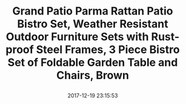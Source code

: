 ---
title: > #shorten me
  Grand Patio Parma Rattan Patio Bistro Set, Weather Resistant Outdoor Furniture Sets with Rust-proof Steel Frames, 3 Piece Bistro Set of Foldable Garden Table and Chairs, Brown
name: >
  Grand Patio Parma Rattan Patio Bistro Set, Weather Resistant Outdoor Furniture Sets with Rust-proof Steel Frames, 3 Piece Bistro Set of Foldable Garden Table and Chairs, Brown
date: "2017-12-19 23:15:53"
buy_now: "https://www.amazon.com/Grand-Resistant-Furniture-Rust-proof-Foldable/dp/B00ZTNK8FA?SubscriptionId=AKIAIA5RBQIWQVTCUEUQ&tag=coldcutdeals-20&linkCode=xm2&camp=2025&creative=165953&creativeASIN=B00ZTNK8FA"
description_markdown: >-

  - Parma outdoor table and chairs is made of powder coated strong steel frames and weather resistant resin wicker, making it perfect for patio, balcony, Terrace, Apartment, garden, Beach and so on.

  - Sturdy yet lightweight construction with oval steel tube. Each chairs can hold up to 300lbs respectively.

  - No assembly required! Come to use and fold smoothly, also very portable, bring the convenience to your furniture storage and save your space.

  - Easy to maintain, clean with a wet Cloth. Environmental friendly.

  - Package includes 1 square table and 2 chairs. Size of Table: 23.6"(W) X 23.6"(D) X 28.3"(H). Chairs: 17.3"(W) X23.2"(D) X 33"(H).


tweet_id_str: "943258616127279105"
price: "$180.00"
list_price: "$180.00"
deal_price: "$77.59"
you_save: "$102.41 (57%)"
asin: "B00ZTNK8FA"
image: "https://images-na.ssl-images-amazon.com/images/I/5142N7RsBWL.jpg"
---